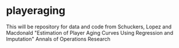 # playeraging
This will be repository for data and code from Schuckers, Lopez and Macdonald 
"Estimation of Player Aging Curves Using Regression and Imputation"
Annals of Operations Research
